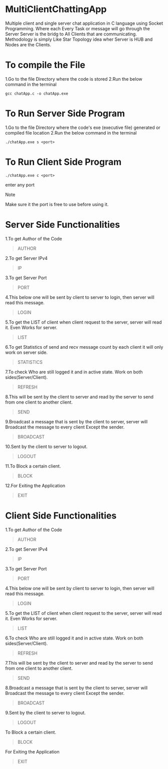# MultiClientChattingApp
Multiple client and single server chat application in C language using Socket Programming.
Where each Every Task or message will go through the Server Server is the bridg to All Clients that are communicating.
Methodology is simply Like Star Topology idea wher Server is HUB and Nodes are the Clients.

# To compile the File

1.Go to the file Directory where the code is stored
2.Run the below command in the terminal

```
gcc chatApp.c -o chatApp.exe
```

# To Run Server Side Program

1.Go to the file Directory where the code's exe (executive file) generated or compiled file location
2.Run the below command in the terminal

```
./chatApp.exe s <port>
```

# To Run Client Side Program
```
./chatApp.exe c <port>
```

<port> enter any port 


> [!NOTE]
> Make sure it the port is free to use before using it.


# Server Side Functionalities


1.To get Author of the Code
> AUTHOR


2.To get Server IPv4
> IP <IPV4>


3.To get Server Port
> PORT <PORT>


4.This below one will be sent by client to server to login, then server will read this message.
> LOGIN <IPv4> <Port> <Name>


5.To get the LIST of client when  client request to the server, server will read it. Even Works for server.
> LIST


6.To get Statistics of send and recv message count by each client it will only work on server side.
> STATISTICS


7.To check Who are still logged it and in active state. Work on both sides(Server/Client).
> REFRESH


8.This will be sent by the client to server and read by the server to send from one client to another client.
> SEND <Desti-IPV4> <msg>


9.Broadcast a message that is sent by the client to server, server will Broadcast the message to every client Except the sender.
> BROADCAST


10.Sent by the client to server to logout.
> LOGOUT


11.To Block a certain client.
> BLOCK <Ipv4>


12.For Exiting the Application
> EXIT



# Client Side Functionalities 


1.To get Author of the Code
> AUTHOR


2.To get Server IPv4
> IP <IPV4>


3.To get Server Port
> PORT <PORT>


4.This below one will be sent by client to server to login, then server will read this message.
> LOGIN <IPv4> <Port> <Name>


5.To get the LIST of client when  client request to the server, server will read it. Even Works for server.
> LIST


6.To check Who are still logged it and in active state. Work on both sides(Server/Client).
> REFRESH


7.This will be sent by the client to server and read by the server to send from one client to another client.
> SEND <Desti-IPV4> <msg>


8.Broadcast a message that is sent by the client to server, server will Broadcast the message to every client Except the sender.
> BROADCAST


9.Sent by the client to server to logout.
> LOGOUT


To Block a certain client.
> BLOCK <Ipv4>


For Exiting the Application
> EXIT


[^1]: My Refernce material. https://beej.us/guide/bgnet/html/split/
